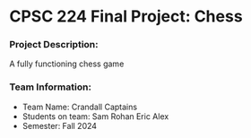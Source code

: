 # CPSC 224 Final Project: Chess

### Project Description:
A fully functioning chess game

### Team Information:

- Team Name:  Crandall Captains
- Students on team: Sam Rohan Eric Alex
- Semester: Fall 2024


